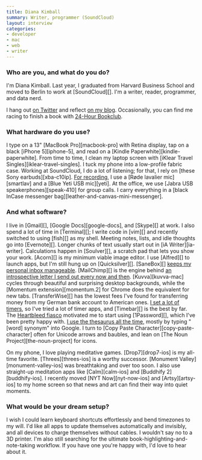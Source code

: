 ```yaml
---
title: Diana Kimball
summary: Writer, programmer (SoundCloud)
layout: interview
categories:
- developer
- mac
- web
- writer
---
```


### Who are you, and what do you do?

I'm Diana Kimball. Last year, I graduated from Harvard Business School and moved to Berlin to work at [SoundCloud][]. I'm a writer, reader, programmer, and data nerd. 

I hang out [on Twitter](https://twitter.com/dianakimball/ "Diana's Twitter account.") and reflect [on my blog](http://blog.dianakimball.com/ "Diana's weblog."). Occasionally, you can find me racing to finish a book with [24-Hour Bookclub](http://24hourbookclub.com/ "A reading flashmob.").

### What hardware do you use?

I type on a 13" [MacBook Pro][macbook-pro] with Retina display, tap on a black [iPhone 5][iphone-5], and read on a [Kindle Paperwhite][kindle-paperwhite]. From time to time, I clean my laptop screen with [iKlear Travel Singles][iklear-travel-singles]. I tuck my phone into a low-profile fabric case. Working at SoundCloud, I do a lot of listening; for that, I rely on [these Sony earbuds][xba-c10ip]. [For recording](http://blog.dianakimball.com/speaking "Diana's talks."), I use a [Røde lavalier mic][smartlav] and a [Blue Yeti USB mic][yeti]. At the office, we use [Jabra USB speakerphones][speak-410] for group calls. I carry everything in a [black InCase messenger bag][leather-and-canvas-mini-messenger].

### And what software?

I live in [Gmail][], [Google Docs][google-docs], and [Skype][] at work. I also spend a lot of time in [Terminal][]; I write code in [vim][] and recently switched to using [fish][] as my shell. Meeting notes, lists, and idle thoughts go into [Evernote][]. Longer chunks of text usually start out in [iA Writer][ia-writer]. Calculations happen in [Soulver][], a scratch pad that lets you show your work. [Acorn][] is my minimum viable image editor. I use [Alfred][] to launch apps, but I'm still hung up on [Quicksilver][]. [SaneBox][] [keeps my personal inbox manageable](http://blog.dianakimball.com/post/81885781593 "Diana's post mentioning SaneBox."). [MailChimp][] is the engine behind [an introspective letter I send out every now and then](http://expertnovice.com/ "Diana's mailing list."). [Kuvva][kuvva-mac] cycles through beautiful and surprising desktop backgrounds, while the [Momentum extension][momentum.2] for Chrome does the equivalent for new tabs. [TransferWise][] has the lowest fees I've found for transferring money from my German bank account to American ones. [I set a lot of timers](https://twitter.com/dianakimball/status/452873877551849472 "Diana's tweet about timers."), so I've tried a lot of timer apps, and [Timebar][] is the best by far. The [Heartbleed fiasco](http://xkcd.com/1354/ "The xkcd comic about Heartbleed.") motivated me to start using [1Password][], which I've been pretty happy with. [I use the thesaurus all the time](https://twitter.com/dianakimball/status/452566009673973761 "Diana's tweet about using the thesaurus all the time."), mostly by typing "[word] synonym" into Google. I turn to [Copy Paste Character][copy-paste-character] often for Unicode arrows and baubles, and lean on [The Noun Project][the-noun-project] for icons.

On my phone, I love playing meditative games. [Drop7][drop7-ios] is my all-time favorite. [Threes][threes-ios] is a worthy successor. [Monument Valley][monument-valley-ios] was breathtaking and over too soon. I also use straight-up meditation apps like [Calm][calm-ios] and [Buddhify 2][buddhify-ios]. I recently moved [NYT Now][nyt-now-ios] and [Artsy][artsy-ios] to my home screen so that news and art can find their way into quiet moments.

### What would be your dream setup?

I wish I could learn keyboard shortcuts effortlessly and bend timezones to my will. I'd like all apps to update themselves automatically and invisibly, and all devices to charge themselves without cables. I wouldn't say no to a 3D printer. I'm also still searching for the ultimate book-highlighting-and-note-taking workflow. If you have one you're happy with, I'd love to hear about it.